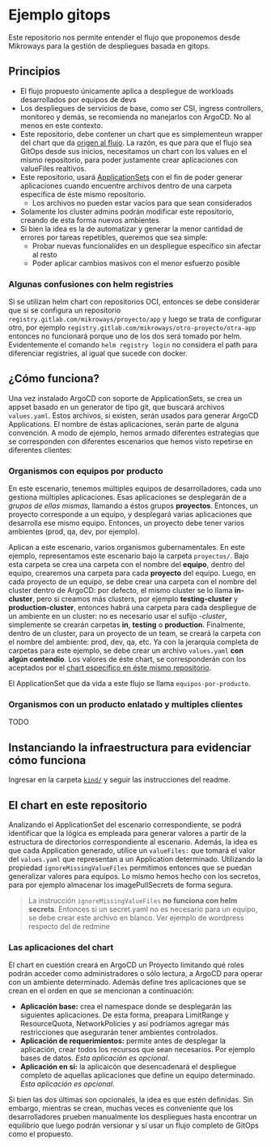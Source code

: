 # Ejemplo gitops

Este repositorio nos permite entender el flujo que proponemos desde Mikroways
para la gestión de despliegues basada en gitops.

## Principios

* El flujo propuesto únicamente aplica a despliegue de workloads desarrollados
  por equipos de devs
* Los despliegues de servicios de base, como ser CSI, ingress controllers,
  monitoreo y demás, se recomienda no manejarlos con ArgoCD. No al menos en este
  contexto.
* Este repositorio, debe contener un chart que es simplementeun wrapper del
  chart que da [origen al flujo](https://gitlab.com/mikroways/k8s/charts/gitops/argo-project).
  La razón, es que para que el flujo sea GitOps desde sus inicios, necesitamos
  un chart con los values en el mismo repositorio, para poder justamente crear
  aplicaciones con valueFiles realtivos.
* Este repositorio, usará [ApplicationSets](https://argocd-applicationset.readthedocs.io/en/stable/)
  con el fin de poder generar aplicaciones cuando encuentre archivos dentro de
  una carpeta específica de éste mismo repositorio.
  * Los archivos no pueden estar vacíos para que sean considerados
* Solamente los cluster admins podrán modificar este repositorio, creando de
  esta forma nuevos ambientes
* Si bien la idea es la de automatizar y generar la menor cantidad de errores
  por tareas repetibles, queremos que sea simple:
  * Probar nuevas funcionalides en un despliegue específico sin afectar al resto
  * Poder aplicar cambios masivos con el menor esfuerzo posible

### Algunas confusiones con helm registries

Si se utilizan helm chart con repositorios OCI, entonces se debe considerar que
si se configura un repositorio `registry.gitlab.com/mikroways/proyecto/app` y
luego se trata de configurar otro, por ejemplo
`registry.gitlab.com/mikroways/otro-proyecto/otra-app` entonces no funcionará
porque uno de los dos será tomado por helm. Evidentemente el comando `helm
registry login` no considera el path para diferenciar registries, al igual que
sucede con docker.

## ¿Cómo funciona?

Una vez instalado ArgoCD con soporte de ApplicationSets, se crea un appset
basado en un generator de tipo git, que buscará archivos `values.yaml`. Estos
archivos, si existen, serán usados para generar ArgoCD Applications. El nombre
de éstas aplicaciones, serán parte de alguna convención. A modo de ejemplo,
hemos armado diferentes estrategias que se corresponden con diferentes
escenarios que hemos visto repetirse en diferentes clientes:

### Organismos con equipos por producto

En este escenario, tenemos múltiples equipos de desarrolladores, cada uno
gestiona múltiples aplicaciones. Esas aplicaciones se desplegarán de a _grupos 
de ellas mismas_, llamando a éstos grupos **proyectos**. Entonces, un proyecto
corresponde a un equipo, y desplegará varias aplicaciones que desarrolla ese
mismo equipo. Entonces, un proyecto debe tener varios ambientes (prod, qa, dev,
por ejemplo).

Aplican a este escenario, varios organismos gubernamentales. En este ejemplo,
representamos este escenario bajo la carpeta `proyectos/`. Bajo
esta carpeta se crea una carpeta con el nombre del **equipo**, dentro del
equipo, crearemos una carpeta para cada **proyecto** del equipo. Luego, en cada
proyecto de un equipo, se debe crear una carpeta con el nombre del cluster
dentro de ArgoCD: por defecto, el mismo cluster se lo llama **in-cluster**, pero
si creamos más clusters, por ejemplo **testing-cluster** y
**production-cluster**, entonces habrá una carpeta para cada despliegue de un
ambiente en un cluster: no es necesario usar el sufijo _-cluster_, simplemente
se crearán carpetas **in**, **testing** o **production**. Finalmente, dentro de
un cluster, para un proyecto de un team, se creará la carpeta con el nombre del
ambiente: prod, dev, qa, etc. Ya con la jerarquía completa de carpetas para este
ejemplo, se debe crear un archivo `values.yaml` **con algún contendio**. Los
valores de éste chart, se corresponderán con los aceptados por el [chart
específico en éste mismo repositorio](./charts/custom-argo-project).

El ApplicationSet que da vida a este flujo se llama `equipos-por-producto`.

### Organismos con un producto enlatado y multiples clientes

TODO

## Instanciando la infraestructura para evidenciar cómo funciona

Ingresar en la carpeta [`kind/`](./kind) y seguir las instrucciones del readme.

## El chart en este repositorio

Analizando el ApplicationSet del escenario correspondiente, se podrá
identificar que la lógica es empleada para generar valores a partir de la
estructura de directorios correspondiente al escenario. Además, la idea es que
cada Application generado, utilice un `valueFiles:` que tomará el valor del
`values.yaml` que representan a un Application determinado. Utilizando la
propiedad `ignoreMissingValueFiles` permitimos entonces que se puedan
generalizar valores para equipos. Lo mismo hemos hecho con los secretos, para
por ejemplo almacenar los imagePullSecrets de forma segura.

> La instrucción `ignoreMissingValueFiles` **no funciona con helm secrets**.
> Entonces si un secret.yaml no es necesario para un equipo, se debe crear este
> archivo en blanco. Ver ejemplo de wordpress respecto del de redmine

### Las aplicaciones del chart

El chart en cuestión creará en ArgoCD un Proyecto limitando qué roles podrán
acceder como administradores o sólo lectura,  a ArgoCD para operar con un
ambiente determinado. Además define tres aplicaciones que se crean en el orden
en que se mencionan a continuación:

* **Aplicación base:** crea el namespace donde se desplegarán las siguientes
  aplicaciones. De esta forma, preapara LimitRange y ResourceQuota,
  NetworkPolicies y así podríamos agregar más restricciones que asegurarán tener
  ambientes controlados.
* **Aplicación de requerimientos:** permite antes de desplegar la aplicación,
  crear todos los recursos que sean necesarios. Por ejemplo bases de datos.
  _Esta aplicación es opcional_.
* **Aplicación en sí:** la aplicaicón que desencadenará el despliegue completo
  de aquellas aplicaciones que define un equipo determinado. _Esta aplicación es
  opcional_.

Si bien las dos últimas son opcionales, la idea es que estén definidas. Sin
embargo, mientras se crean, muchas veces es conveniente que los desarrolladores
prueben manualmente los despliegues hasta encontrar un equilibrio que luego
podrán versionar y sí usar un flujo completo de GitOps como el propuesto.
